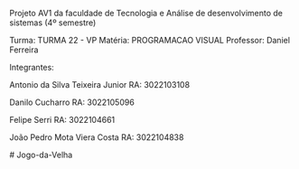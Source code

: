 
Projeto AV1 da faculdade de Tecnologia e Análise de desenvolvimento de sistemas (4º semestre)

Turma: TURMA 22 - VP
Matéria: PROGRAMACAO VISUAL
Professor: Daniel Ferreira

Integrantes:

Antonio da Silva Teixeira Junior RA: 3022103108

Danilo Cucharro RA: 3022105096

Felipe Serri RA: 3022104661

João Pedro Mota Viera Costa RA: 3022104838


﻿# Jogo-da-Velha
